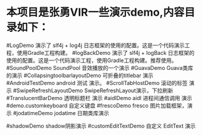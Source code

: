 # 本项目是张勇VIR一些演示demo,内容目录如下：

#LogDemo
	演示了 slf4j + log4j 日志框架的使用的配置。这是一个代码演示工程，使用Gradle工程构建。
#logBackDemo
	演示了 slf4j + logBack 日志框架的使用的配置。这是一个代码演示工程，使用Gradle工程构建。推荐使用。
#SoundPoolDemo
	SoundPool 音效播放的一个演示	
#GuavaDemo
	Guava类库的演示
#CollapsingtoolbarlayoutDemo
	可折叠的titlebar 演示
#AndroidTestDemo
	android 测试 演示。
#ScrollTabHostDemo
	滚动的标签 演示
#SwipeRefreshLayoutDemo
	SwipeRefreshLayout演示，下拉刷新
#TranslucentBarDemo
	透明标题栏 演示
#aidlDemo
	aidl 进程间通信调用 演示
#demo.customkeyboard
	自定义键盘
#frescoDemo
	fresco 图片加载框架，演示
#jodatimeDemo
	jodatime 日期类库演示

#shadowDemo
	shadow阴影演示
#customEditTextDemo
	自定义 EditText 演示

